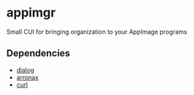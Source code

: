 # appimgr
Small CUI for bringing organization to your AppImage programs

## Dependencies
- [dialog](https://linux.die.net/man/1/dialog)
- [arronax](https://www.florian-diesch.de/software/arronax/)
- [curl](https://linux.die.net/man/1/curl)